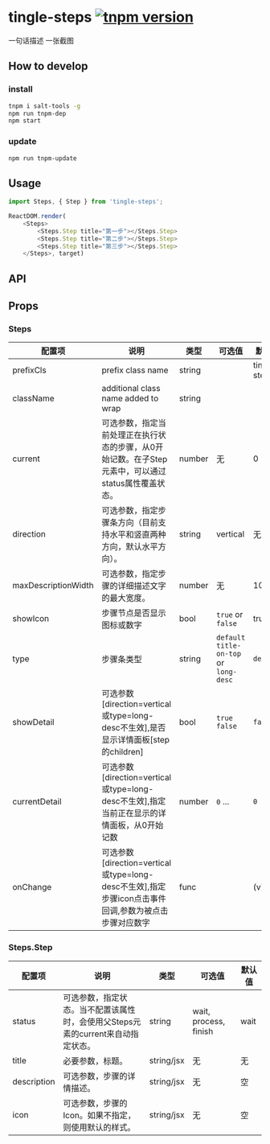 # tingle-steps [![tnpm version](http://web.npm.alibaba-inc.com/badge/v/@ali/tingle-steps.svg?style=flat-square)](http://web.npm.alibaba-inc.com/package/@ali/tingle-steps)
一句话描述
一张截图

## How to develop

### install

```bash
tnpm i salt-tools -g
npm run tnpm-dep 
npm start
```

### update

```bash
npm run tnpm-update
```

## Usage
```js
import Steps, { Step } from 'tingle-steps';

ReactDOM.render(
    <Steps>
        <Steps.Step title="第一步"></Steps.Step>
        <Steps.Step title="第二步"></Steps.Step>
        <Steps.Step title="第三步"></Steps.Step>
    </Steps>, target)
```

## API

## Props

### Steps
| 配置项 | 说明 | 类型 | 可选值 | 默认值 |
|---|---|---|---|---|
| prefixCls | prefix class name | string | | tingle-steps |
| className | additional class name added to wrap | string | | |
|current | 可选参数，指定当前处理正在执行状态的步骤，从0开始记数。在子Step元素中，可以通过status属性覆盖状态。 | number | 无 | 0|
|direction | 可选参数，指定步骤条方向（目前支持水平和竖直两种方向，默认水平方向）。 | string | vertical | 无 |
|maxDescriptionWidth | 可选参数，指定步骤的详细描述文字的最大宽度。 | number | 无 | 100 |
|showIcon | 步骤节点是否显示图标或数字 | bool | `true` or `false` | true |
|type | 步骤条类型 | string | `default` `title-on-top` or `long-desc` | `default` |
|showDetail | 可选参数[direction=vertical或type=long-desc不生效],是否显示详情面板[step的children] | bool | `true` `false` | `false` |
|currentDetail | 可选参数[direction=vertical或type=long-desc不生效],指定当前正在显示的详情面板，从0开始记数 | number | `0` ... | `0` |
|onChange | 可选参数[direction=vertical或type=long-desc不生效],指定步骤icon点击事件回调,参数为被点击步骤对应数字 | func |  | (v)=>{} |

### Steps.Step
| 配置项 | 说明 | 类型 | 可选值 | 默认值 |
|---|---|---|---|---|
|status | 可选参数，指定状态。当不配置该属性时，会使用父Steps元素的current来自动指定状态。 | string | wait, process, finish | wait |
|title | 必要参数，标题。 | string/jsx | 无 | 无 |
|description | 可选参数，步骤的详情描述。 | string/jsx | 无 | 空 |
|icon | 可选参数，步骤的Icon。如果不指定，则使用默认的样式。 | string/jsx | 无 | 空 |

